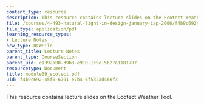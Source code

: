 ```yaml
---
content_type: resource
description: This resource contains lecture slides on the Ecotect Weather Tool.
file: /courses/4-493-natural-light-in-design-january-iap-2006/f4b9c69245f06791e7b46f532ad466f3_module09_ecotect.pdf
file_type: application/pdf
learning_resource_types:
- Lecture Notes
ocw_type: OCWFile
parent_title: Lecture Notes
parent_type: CourseSection
parent_uid: c1392a00-39b3-e910-1c9e-5627e1181797
resourcetype: Document
title: module09_ecotect.pdf
uid: f4b9c692-45f0-6791-e7b4-6f532ad466f3
---
```

This resource contains lecture slides on the Ecotect Weather Tool.

